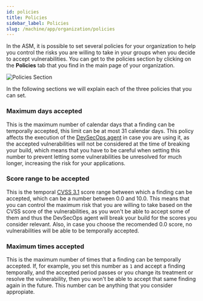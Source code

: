 ```yaml
---
id: policies
title: Policies
sidebar_label: Policies
slug: /machine/app/organization/policies
---
```


In the ASM,
it is possible to set
several policies
for your organization
to help you control
the risks you are willing to take
in your groups
when you decide to
accept vulnerabilities.
You can get to the policies section
by clicking on the **Policies** tab
that you find in the main page
of your organization.

![Policies Section](https://res.cloudinary.com/fluid-attacks/image/upload/v1622586635/docs/web/organizations/policies_section_bltci8.png)

In the following sections
we will explain
each of the three policies
that you can set.

### Maximum days accepted

This is the maximum number
of calendar days
that a finding can be
temporally accepted,
this limit can be
at most 31 calendar days.
This policy affects
the execution of the
[DevSecOps agent](/machine/agent)
in case you are using it,
as the accepted vulnerabilities
will not be considered
at the time of
breaking your build,
which means that
you have to be careful
when setting this number
to prevent
letting some vulnerabilities
be unresolved
for much longer,
increasing the risk
for your applications.

### Score range to be accepted

This is the
temporal [CVSS 3.1](/about/glossary/#cvss)
score range
between which
a finding can be accepted,
which can be a number
between 0.0 and 10.0.
This means that
you can control
the maximum risk
that you are willing to take
based on the CVSS score
of the vulnerabilities,
as you won't be able
to accept some of them
and thus the DevSecOps agent
will break your build
for the scores
you consider relevant.
Also,
in case you choose
the recomended 0.0 score,
no vulnerabilities
will be able to be
temporally accepted.

### Maximum times accepted

This is the
maximum number of times
that a finding can be
temporally accepted.
If,
for example,
you set this number as `1`
and accept a finding temporally,
and the accepted period passes
or you change its treatment
or resolve the vulnerability,
then you won't be able
to accept that same finding again
in the future.
This number
can be anything
that you consider
appropiate.
